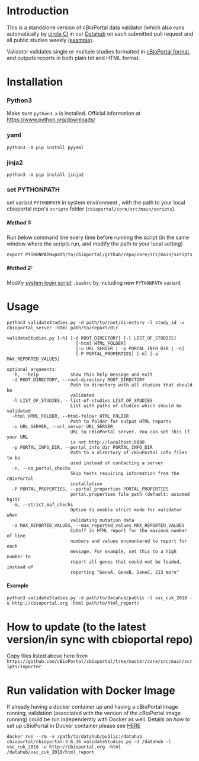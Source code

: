 # Introduction

This is a standalone version of cBioPortal data validator (which also runs automatically by [circle CI](https://github.com/cBioPortal/datahub/tree/master/.circleci) in our [Datahub](https://github.com/cBioPortal/datahub) on each submitted pull request and all public studies weekly [(example)](https://app.circleci.com/pipelines/github/cBioPortal/datahub/1449/workflows/111e5187-9565-490b-97a4-356ccb477bc8/jobs/6489/artifacts).
  
Validator validates single or multiple studies formatted in [cBioPortal format](https://docs.cbioportal.org/5.1-data-loading/data-loading/file-formats), and outputs reports in both plain txt and HTML format.

# Installation

### Python3
Make sure `python3.x` is installed. Official information at https://www.python.org/downloads/

### yaml
```
python3 -m pip install pyymal
```

### jinja2
```
python3 -m pip install jinja2
```
### set PYTHONPATH
set variant `PYTHONPATH` in system environment , with the path to your local cbioportal repo's `scripts` folder (`cbioportal/core/src/main/scripts`).   
##### Method 1: 
Run below command line every time before running the script (in the same window where the scripts run, and modify the path to your local setting) 
```
export PYTHONPATH=path/to/cbioportal/github/repo/core/src/main/scripts
```
##### Method 2: 
Modify [system login script](https://www.marquette.edu/high-performance-computing/bashrc.php) `.bashrc` by including new `PYTHONPATH` variant

# Usage

```
python3 validateStudies.py -d path/to/root/directory -l study_id -u cbioportal_server -html path/to/report/dir
```

```
validateStudies.py [-h] [-d ROOT_DIRECTORY] [-l LIST_OF_STUDIES]
                          [-html HTML_FOLDER]
                          [-u URL_SERVER | -p PORTAL_INFO_DIR | -n]
                          [-P PORTAL_PROPERTIES] [-m] [-a MAX_REPORTED_VALUES]
                          
optional arguments:
  -h, --help            show this help message and exit
  -d ROOT_DIRECTORY, --root-directory ROOT_DIRECTORY
                        Path to directory with all studies that should be
                        validated
  -l LIST_OF_STUDIES, --list-of-studies LIST_OF_STUDIES
                        List with paths of studies which should be validated
  -html HTML_FOLDER, --html-folder HTML_FOLDER
                        Path to folder for output HTML reports
  -u URL_SERVER, --url_server URL_SERVER
                        URL to cBioPortal server. You can set this if your URL
                        is not http://localhost:8080
  -p PORTAL_INFO_DIR, --portal_info_dir PORTAL_INFO_DIR
                        Path to a directory of cBioPortal info files to be
                        used instead of contacting a server
  -n, --no_portal_checks
                        Skip tests requiring information from the cBioPortal
                        installation
  -P PORTAL_PROPERTIES, --portal_properties PORTAL_PROPERTIES
                        portal.properties file path (default: assumed hg19)
  -m, --strict_maf_checks
                        Option to enable strict mode for validator when
                        validating mutation data
  -a MAX_REPORTED_VALUES, --max_reported_values MAX_REPORTED_VALUES
                        Cutoff in HTML report for the maximum number of line
                        numbers and values encountered to report for each
                        message. For example, set this to a high number to
                        report all genes that could not be loaded, instead of
                        reporting "GeneA, GeneB, GeneC, 213 more"
```

#### Example
```
python3 validateStudies.py -d path/to/datahub/public -l vsc_cuk_2018 -u http://cbioportal.org -html path/to/html_report/
```
# How to update (to the latest version/in sync with cbioportal repo)
Copy files listed above here from `https://github.com/cBioPortal/cbioportal/tree/master/core/src/main/scripts/importer`

# Run validation with Docker Image
If already having a docker container up and having a cBioPortal image running, validation (associated with the version of the cBioPortal image running) could be run independently with Docker as well. Details on how to set up cBioPortal in Docker container please see [HERE](https://github.com/cBioPortal/cbioportal/blob/0aed7476dfc0b07e19184059cf819b3d62682c7b/docs/docker/README.md)
```
docker run --rm -v /path/to/datahub/public:/datahub cbioportal/cbioportal:3.6.16 validateStudies.py -d /datahub -l vsc_cuk_2018 -u http://cbioportal.org -html /datahub/vsc_cuk_2018/html_report
```
